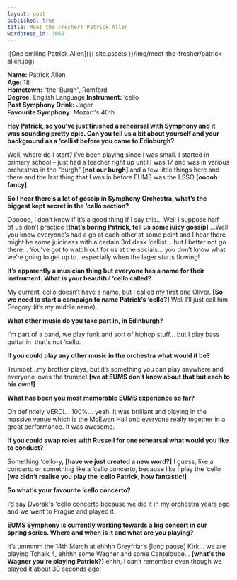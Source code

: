 ```yaml
---
layout: post
published: true
title: Meet the Fresher! Patrick Allen
wordpress_id: 3069
---
```


![One smiling Patrick Allen]({{ site.assets }}/img/meet-the-fresher/patrick-allen.jpg)

**Name:** Patrick Allen <br>
**Age:** 18 <br>
**Hometown:** &ldquo;the &lsquo;Burgh&rdquo;, Romford <br>
**Degree:** English Language<be>
**Instrument:** &lsquo;cello<br>
**Post Symphony Drink:** Jager<br>
**Favourite Symphony:** Mozart's 40th

**Hey Patrick, so you&rsquo;ve just finished a rehearsal with Symphony and it was&nbsp;sounding pretty epic. Can you tell us a bit about yourself and your background&nbsp;as a &lsquo;cellist before you came to Edinburgh?**

Well, where do I start? I&rsquo;ve been playing since I was small. I started in primary&nbsp;school &ndash; just had a teacher right up until I was 17 and was in various orchestras in the&nbsp;&ldquo;burgh&rdquo; **[not our burgh]** and a few little things here and there and the last thing that&nbsp;I was in before EUMS was the LSSO **[ooooh fancy]**.

**So I hear there&rsquo;s a lot of gossip in Symphony Orchestra, what&rsquo;s the biggest kept&nbsp;secret in the &lsquo;cello section?**

Oooooo, I don&rsquo;t know if it&rsquo;s a good thing if I say this... Well I suppose half of&nbsp;us don&rsquo;t practice **[that&rsquo;s boring Patrick, tell us some juicy gossip]** ...Well you&nbsp;know everyone&rsquo;s had a go at each other at some point and I hear there might be&nbsp;some juiciness with a certain 3rd desk &lsquo;cellist... but I better not go there... You&rsquo;ve&nbsp;got to watch out for us at the socials... you don&rsquo;t know what we&rsquo;re going to get up&nbsp;to...especially when the lager starts flowing!

**It&rsquo;s apparently a musician thing but everyone has a name for their instrument.&nbsp;What is your beautiful &lsquo;cello called?**

My current &lsquo;cello doesn&rsquo;t have a name, but I called my first one Oliver. **[So we need&nbsp;to start a campaign to name Patrick&rsquo;s &lsquo;cello?]** Well I&rsquo;ll just call him Gregory (it&rsquo;s&nbsp;my middle name).

**What other music do you take part in, in Edinburgh?**

I&rsquo;m part of a band, we play funk and sort of hiphop stuff... but I play bass guitar in&nbsp; that's not &lsquo;cello.

**If you could play any other music in the orchestra what would it be?**

Trumpet...my brother plays, but it&rsquo;s something you can play anywhere and everyone&nbsp;loves the trumpet **[we at EUMS don&rsquo;t know about that but each to his own!]**

**What has been you most memorable EUMS experience so far?**

Oh definitely VERDI... 100%... yeah. It was brilliant and playing in the massive&nbsp;venue which is the McEwan Hall and everyone really together in a great performance.&nbsp;It was awesome.

**If you could swap roles with Russell for one rehearsal what would you like to&nbsp;conduct?**

Something &lsquo;cello-y, **[have we just created a new word?]** I guess, like a concerto or&nbsp;something like a &lsquo;cello concerto, because like I play the &lsquo;cello **[we didn&rsquo;t realise you&nbsp;play the &lsquo;cello Patrick, how fantastic!]**

**So what&rsquo;s your favourite &lsquo;cello concerto?**

I&rsquo;d say Dvorak's 'cello concerto because we did it in my orchestra years ago and we&nbsp;went to Prague and played it.

**EUMS Symphony is currently working towards a big concert in our spring&nbsp;series. Where and when is it and what are you playing?**

It&rsquo;s ummmm the 14th March at ehhhh Greyfriar&rsquo;s [long pause] Kirk... we are playing Tchaik 4, ehhhh some Wagner and some Canteloube... **[what&rsquo;s the Wagner you&rsquo;re&nbsp;playing Patrick?]** ehhh, I can&rsquo;t remember even though we played it about 30 seconds&nbsp;ago!
